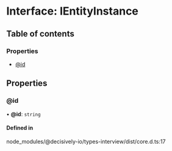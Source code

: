 # Interface: IEntityInstance

## Table of contents

### Properties

- [@id](../wiki/IEntityInstance#@id)

## Properties

### @id

• **@id**: `string`

#### Defined in

node_modules/@decisively-io/types-interview/dist/core.d.ts:17
